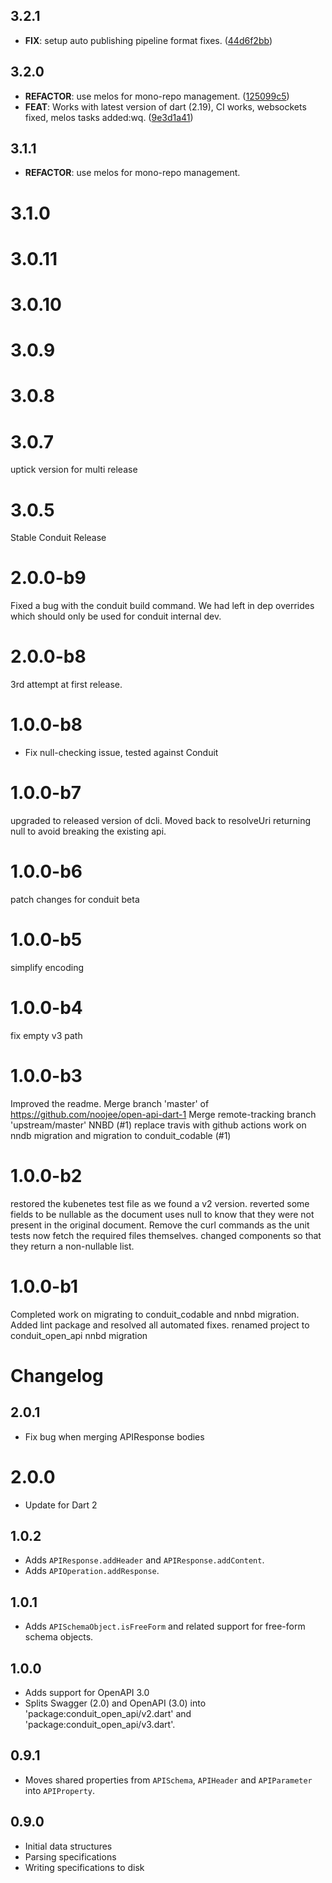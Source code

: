 ## 3.2.1

 - **FIX**: setup auto publishing pipeline format fixes. ([44d6f2bb](https://github.com/conduit-dart/conduit/commit/44d6f2bb786e914117f7f79267b48ef14cb3065d))

## 3.2.0

 - **REFACTOR**: use melos for mono-repo management. ([125099c5](https://github.com/conduit-dart/conduit/commit/125099c58e34e0e282c6fd0ec0cf0ec233bf92a1))
 - **FEAT**: Works with latest version of dart (2.19), CI works, websockets fixed, melos tasks added:wq. ([9e3d1a41](https://github.com/conduit-dart/conduit/commit/9e3d1a4146337a494ce34edca932aabb8506ccdb))

## 3.1.1

 - **REFACTOR**: use melos for mono-repo management.

# 3.1.0

# 3.0.11

# 3.0.10

# 3.0.9

# 3.0.8

# 3.0.7
uptick version for multi release

# 3.0.5
Stable Conduit Release

# 2.0.0-b9
Fixed a bug with the conduit build command. We had left in dep overrides 
which should only be used for conduit internal dev.

# 2.0.0-b8
3rd attempt at first release.

# 1.0.0-b8
- Fix null-checking issue, tested against Conduit 

# 1.0.0-b7
upgraded to released version of dcli.
Moved back to resolveUri returning null to avoid breaking the existing api.

# 1.0.0-b6
patch changes for conduit beta

# 1.0.0-b5
simplify encoding

# 1.0.0-b4
fix empty v3 path

# 1.0.0-b3
Improved the readme.
Merge branch 'master' of https://github.com/noojee/open-api-dart-1
Merge remote-tracking branch 'upstream/master'
NNBD (#1)
replace travis with github actions
work on nndb migration and migration to conduit_codable (#1)

# 1.0.0-b2
restored the kubenetes test file as we found a v2 version. reverted some fields to be nullable as the document uses null to know that they were not present in the original document.
Remove the curl commands as the unit tests now fetch the required files themselves.
changed components so that they return a non-nullable list.

# 1.0.0-b1
Completed work on migrating to conduit_codable and nnbd migration.
Added lint package and resolved all automated fixes.
renamed project to conduit_open_api
nnbd migration
# Changelog

## 2.0.1

- Fix bug when merging APIResponse bodies

# 2.0.0

- Update for Dart 2

## 1.0.2

- Adds `APIResponse.addHeader` and `APIResponse.addContent`.
- Adds `APIOperation.addResponse`.

## 1.0.1 

- Adds `APISchemaObject.isFreeForm` and related support for free-form schema objects.

## 1.0.0

- Adds support for OpenAPI 3.0
- Splits Swagger (2.0) and OpenAPI (3.0) into 'package:conduit_open_api/v2.dart' and 'package:conduit_open_api/v3.dart'.

## 0.9.1

- Moves shared properties from `APISchema`, `APIHeader` and `APIParameter` into `APIProperty`.

## 0.9.0

- Initial data structures
- Parsing specifications
- Writing specifications to disk
